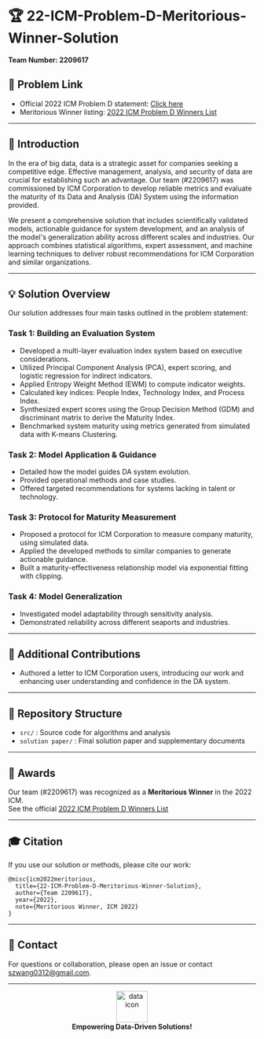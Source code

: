 # 🏆 22-ICM-Problem-D-Meritorious-Winner-Solution

**Team Number: 2209617**

## 📄 Problem Link

- Official 2022 ICM Problem D statement: [Click here](https://www.mathmodels.org/Problems/2022/ICM-D/2022_ICM_Problem_D.pdf)
- Meritorious Winner listing: [2022 ICM Problem D Winners List](https://www.contest.comap.com/undergraduate/contests/mcm/contests/2022/results/2022_ICM%20Problem_D_Results.pdf)

---

## 🧩 Introduction

In the era of big data, data is a strategic asset for companies seeking a competitive edge. Effective management, analysis, and security of data are crucial for establishing such an advantage. Our team (#2209617) was commissioned by ICM Corporation to develop reliable metrics and evaluate the maturity of its Data and Analysis (DA) System using the information provided.

We present a comprehensive solution that includes scientifically validated models, actionable guidance for system development, and an analysis of the model's generalization ability across different scales and industries. Our approach combines statistical algorithms, expert assessment, and machine learning techniques to deliver robust recommendations for ICM Corporation and similar organizations.

---

## 💡 Solution Overview

Our solution addresses four main tasks outlined in the problem statement:

### **Task 1: Building an Evaluation System**
- Developed a multi-layer evaluation index system based on executive considerations.
- Utilized Principal Component Analysis (PCA), expert scoring, and logistic regression for indirect indicators.
- Applied Entropy Weight Method (EWM) to compute indicator weights.
- Calculated key indices: People Index, Technology Index, and Process Index.
- Synthesized expert scores using the Group Decision Method (GDM) and discriminant matrix to derive the Maturity Index.
- Benchmarked system maturity using metrics generated from simulated data with K-means Clustering.

### **Task 2: Model Application & Guidance**
- Detailed how the model guides DA system evolution.
- Provided operational methods and case studies.
- Offered targeted recommendations for systems lacking in talent or technology.

### **Task 3: Protocol for Maturity Measurement**
- Proposed a protocol for ICM Corporation to measure company maturity, using simulated data.
- Applied the developed methods to similar companies to generate actionable guidance.
- Built a maturity-effectiveness relationship model via exponential fitting with clipping.

### **Task 4: Model Generalization**
- Investigated model adaptability through sensitivity analysis.
- Demonstrated reliability across different seaports and industries.

---

## 📝 Additional Contributions

- Authored a letter to ICM Corporation users, introducing our work and enhancing user understanding and confidence in the DA system.

---

## 📁 Repository Structure

- `src/` : Source code for algorithms and analysis
- `solution paper/` : Final solution paper and supplementary documents

---

## 🏅 Awards

Our team (#2209617) was recognized as a **Meritorious Winner** in the 2022 ICM.  
See the official [2022 ICM Problem D Winners List](https://www.contest.comap.com/undergraduate/contests/mcm/contests/2022/results/2022_ICM%20Problem_D_Results.pdf)

---

## 🎓 Citation

If you use our solution or methods, please cite our work:

```
@misc{icm2022meritorious,
  title={22-ICM-Problem-D-Meritorious-Winner-Solution},
  author={Team 2209617},
  year={2022},
  note={Meritorious Winner, ICM 2022}
}
```

---

## 🤝 Contact

For questions or collaboration, please open an issue or contact [szwang0312@gmail.com](mailto:szwang0312@gmail.com).

---

<p align="center">
  <img src="https://img.icons8.com/color/96/data-configuration.png" alt="data icon" width="64" height="64"/>
  <br>
  <b>Empowering Data-Driven Solutions!</b>
</p>
